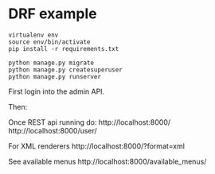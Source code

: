 # DRF example

```
virtualenv env
source env/bin/activate
pip install -r requirements.txt
```

```
python manage.py migrate
python manage.py createsuperuser
python manage.py runserver
```

First login into the admin API.

Then:

Once REST api running do:
http://localhost:8000/
http://localhost:8000/user/

For XML renderers
http://localhost:8000/?format=xml

See available menus
http://localhost:8000/available_menus/

